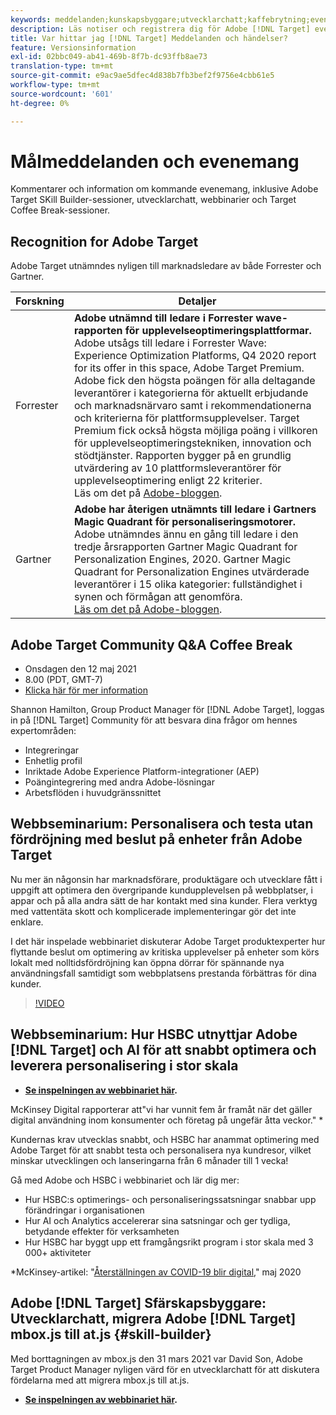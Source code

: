 ```yaml
---
keywords: meddelanden;kunskapsbyggare;utvecklarchatt;kaffebrytning;event;forrester;gartner;webbinar
description: Läs notiser och registrera dig för Adobe [!DNL Target] event, inklusive sessioner med SKill Builder, chatt för utvecklare och produktchef, webbinarier med mera.
title: Var hittar jag [!DNL Target] Meddelanden och händelser?
feature: Versionsinformation
exl-id: 02bbc049-ab41-469b-8f7b-dc93ffb8ae73
translation-type: tm+mt
source-git-commit: e9ac9ae5dfec4d838b7fb3bef2f9756e4cbb61e5
workflow-type: tm+mt
source-wordcount: '601'
ht-degree: 0%

---
```


# Målmeddelanden och evenemang

Kommentarer och information om kommande evenemang, inklusive Adobe Target SKill Builder-sessioner, utvecklarchatt, webbinarier och Target Coffee Break-sessioner.

## Recognition for Adobe Target

Adobe Target utnämndes nyligen till marknadsledare av både Forrester och Gartner.

| Forskning | Detaljer |
| --- | --- |
| Forrester | **Adobe utnämnd till ledare i Forrester wave-rapporten för upplevelseoptimeringsplattformar.**<br> Adobe utsågs till ledare i Forrester Wave: Experience Optimization Platforms, Q4 2020 report for its offer in this space, Adobe Target Premium. Adobe fick den högsta poängen för alla deltagande leverantörer i kategorierna för aktuellt erbjudande och marknadsnärvaro samt i rekommendationerna och kriterierna för plattformsupplevelser. Target Premium fick också högsta möjliga poäng i villkoren för upplevelseoptimeringstekniken, innovation och stödtjänster. Rapporten bygger på en grundlig utvärdering av 10 plattformsleverantörer för upplevelseoptimering enligt 22 kriterier.<br>Läs om det på  [Adobe-bloggen](https://blog.adobe.com/en/2020/11/24/adobe-named-leader-in-forrester-wave-report-experience-optimization-platforms.html). |
| Gartner | **Adobe har återigen utnämnts till ledare i Gartners Magic Quadrant för personaliseringsmotorer.**<br> Adobe utnämndes ännu en gång till ledare i den tredje årsrapporten Gartner Magic Quadrant for Personalization Engines, 2020. Gartner Magic Quadrant for Personalization Engines utvärderade leverantörer i 15 olika kategorier: fullständighet i synen och förmågan att genomföra.<br>[Läs om det på Adobe-bloggen](https://theblog.adobe.com/adobe-again-named-leader-in-gartner-magic-quadrant-for-personalization-engines/). |

## Adobe Target Community Q&amp;A Coffee Break

* Onsdagen den 12 maj 2021
* 8.00 (PDT, GMT-7)
* [Klicka här för mer information](https://experienceleaguecommunities.adobe.com/t5/adobe-target-discussions/at-community-q-amp-a-coffee-break-5-12-21-8am-pt-shannon/td-p/405341)

Shannon Hamilton, Group Product Manager för [!DNL Adobe Target], loggas in på [!DNL Target] Community för att besvara dina frågor om hennes expertområden:

* Integreringar
* Enhetlig profil
* Inriktade Adobe Experience Platform-integrationer (AEP)
* Poängintegrering med andra Adobe-lösningar
* Arbetsflöden i huvudgränssnittet

## Webbseminarium: Personalisera och testa utan fördröjning med beslut på enheter från Adobe Target

Nu mer än någonsin har marknadsförare, produktägare och utvecklare fått i uppgift att optimera den övergripande kundupplevelsen på webbplatser, i appar och på alla andra sätt de har kontakt med sina kunder. Flera verktyg med vattentäta skott och komplicerade implementeringar gör det inte enklare.

I det här inspelade webbinariet diskuterar Adobe Target produktexperter hur flyttande beslut om optimering av kritiska upplevelser på enheter som körs lokalt med nolltidsfördröjning kan öppna dörrar för spännande nya användningsfall samtidigt som webbplatsens prestanda förbättras för dina kunder.

>[!VIDEO](https://video.tv.adobe.com/v/328148)

## Webbseminarium: Hur HSBC utnyttjar Adobe [!DNL Target] och AI för att snabbt optimera och leverera personalisering i stor skala

* **[Se inspelningen av webbinariet här](https://seminars.adobeconnect.com/ps4ozlg7qfdy/?proto=true).**

McKinsey Digital rapporterar att&quot;vi har vunnit fem år framåt när det gäller digital användning inom konsumenter och företag på ungefär åtta veckor.&quot; *

Kundernas krav utvecklas snabbt, och HSBC har anammat optimering med Adobe Target för att snabbt testa och personalisera nya kundresor, vilket minskar utvecklingen och lanseringarna från 6 månader till 1 vecka!

Gå med Adobe och HSBC i webbinariet och lär dig mer:

* Hur HSBC:s optimerings- och personaliseringssatsningar snabbar upp förändringar i organisationen
* Hur AI och Analytics accelererar sina satsningar och ger tydliga, betydande effekter för verksamheten
* Hur HSBC har byggt upp ett framgångsrikt program i stor skala med 3 000+ aktiviteter

*McKinsey-artikel: &quot;[Återställningen av COVID-19 blir digital](https://www.mckinsey.com/business-functions/mckinsey-digital/our-insights/the-covid-19-recovery-will-be-digital-a-plan-for-the-first-90-days#),&quot; maj 2020

## Adobe [!DNL Target] Sfärskapsbyggare: Utvecklarchatt, migrera Adobe [!DNL Target] mbox.js till at.js {#skill-builder}

Med borttagningen av mbox.js den 31 mars 2021 var David Son, Adobe Target Product Manager nyligen värd för en utvecklarchatt för att diskutera fördelarna med att migrera mbox.js till at.js.

* **[Se inspelningen av webbinariet här](https://seminars.adobeconnect.com/ptdo6mfo6qn6/?proto=true).**
